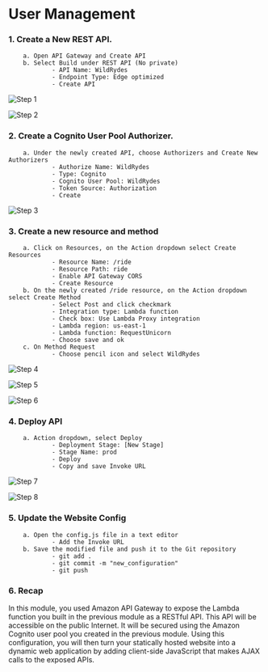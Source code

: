 # User Management

### 1. Create a New REST API. 
        a. Open API Gateway and Create API
        b. Select Build under REST API (No private) 
                - API Name: WildRydes
                - Endpoint Type: Edge optimized
                - Create API
       
![Step 1](https://user-images.githubusercontent.com/101837302/208018898-c3bd33d8-b35f-4099-9b8e-4313c4e4b752.PNG)

![Step 2](https://user-images.githubusercontent.com/101837302/208018899-ed887d92-c734-4e5e-acd6-3fd1314bc191.PNG)       

### 2. Create a Cognito User Pool Authorizer.
        a. Under the newly created API, choose Authorizers and Create New Authorizers
                - Authorize Name: WildRydes
                - Type: Cognito
                - Cognito User Pool: WildRydes
                - Token Source: Authorization
                - Create

![Step 3](https://user-images.githubusercontent.com/101837302/208018900-2609df96-17da-438b-9585-e5e9bfc312dc.PNG)

### 3. Create a new resource and method
        a. Click on Resources, on the Action dropdown select Create Resources
                - Resource Name: /ride
                - Resource Path: ride
                - Enable API Gateway CORS
                - Create Resource
        b. On the newly created /ride resource, on the Action dropdown select Create Method
                - Select Post and click checkmark
                - Integration type: Lambda function
                - Check box: Use Lambda Proxy integration
                - Lambda region: us-east-1
                - Lambda function: RequestUnicorn
                - Choose save and ok
        c. On Method Request
                - Choose pencil icon and select WildRydes 

![Step 4](https://user-images.githubusercontent.com/101837302/208020742-438cd2d3-0d4f-4163-ad05-6a2e26902fba.PNG)

![Step 5](https://user-images.githubusercontent.com/101837302/208020743-a709fdea-2d50-4d7b-8457-cdf1ee9ffe1e.PNG) 

![Step 6](https://user-images.githubusercontent.com/101837302/208020739-6bf9f1de-e40b-4fdd-94ee-98fdcf7a266a.PNG)       

### 4. Deploy API
        a. Action dropdown, select Deploy
                - Deployment Stage: [New Stage]
                - Stage Name: prod
                - Deploy
                - Copy and save Invoke URL

![Step 7](https://user-images.githubusercontent.com/101837302/208021295-59892a6d-29c6-46b7-a681-1ac3623e43bd.PNG)

![Step 8](https://user-images.githubusercontent.com/101837302/208021298-b7aaf267-9895-4f26-8845-e89f05402792.PNG)

### 5. Update the Website Config
        a. Open the config.js file in a text editor
                - Add the Invoke URL
        b. Save the modified file and push it to the Git repository
                - git add .
                - git commit -m "new_configuration"
                - git push

### 6. Recap

In this module, you used Amazon API Gateway to expose the Lambda function you built in the previous module as a RESTful API. This API will be accessible on the public Internet. It will be secured using the Amazon Cognito user pool you created in the previous module. Using this configuration, you will then turn your statically hosted website into a dynamic web application by adding client-side JavaScript that makes AJAX calls to the exposed APIs.